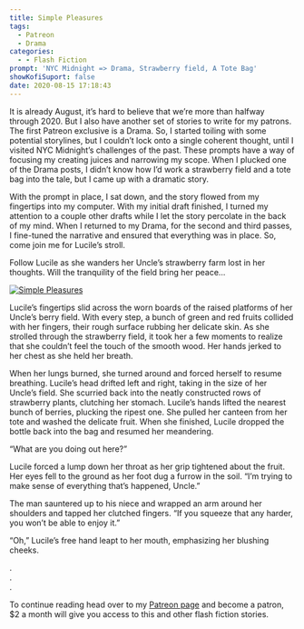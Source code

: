 ```yaml
---
title: Simple Pleasures
tags:
  - Patreon
  - Drama
categories:
  - - Flash Fiction
prompt: 'NYC Midnight => Drama, Strawberry field, A Tote Bag'
showKofiSuport: false
date: 2020-08-15 17:18:43
---
```


It is already August, it’s hard to believe that we’re more than halfway through 2020. But I also have another set of stories to write for my patrons. The first Patreon exclusive is a Drama. So, I started toiling with some potential storylines, but I couldn’t lock onto a single coherent thought, until I visited NYC Midnight’s challenges of the past. These prompts have a way of focusing my creating juices and narrowing my scope. When I plucked one of the Drama posts, I didn’t know how I’d work a strawberry field and a tote bag into the tale, but I came up with a dramatic story.<!-- more -->

With the prompt in place, I sat down, and the story flowed from my fingertips into my computer. With my initial draft finished, I turned my attention to a couple other drafts while I let the story percolate in the back of my mind. When I returned to my Drama, for the second and third passes, I fine-tuned the narrative and ensured that everything was in place. So, come join me for Lucile’s stroll.

Follow Lucile as she wanders her Uncle’s strawberry farm lost in her thoughts. Will the tranquility of the field bring her peace…

<div class="center">

[![Simple Pleasures](/images/patreon-flash-fiction/2020/simple-pleasures.png "Simple Pleasures")](https://www.patreon.com/posts/40484134)

</div>

Lucile’s fingertips slid across the worn boards of the raised platforms of her Uncle’s berry field. With every step, a bunch of green and red fruits collided with her fingers, their rough surface rubbing her delicate skin. As she strolled through the strawberry field, it took her a few moments to realize that she couldn’t feel the touch of the smooth wood. Her hands jerked to her chest as she held her breath. 

When her lungs burned, she turned around and forced herself to resume breathing. Lucile’s head drifted left and right, taking in the size of her Uncle’s field. She scurried back into the neatly constructed rows of strawberry plants, clutching her stomach. Lucile’s hands lifted the nearest bunch of berries, plucking the ripest one. She pulled her canteen from her tote and washed the delicate fruit. When she finished, Lucile dropped the bottle back into the bag and resumed her meandering.

“What are you doing out here?”

Lucile forced a lump down her throat as her grip tightened about the fruit. Her eyes fell to the ground as her foot dug a furrow in the soil. “I’m trying to make sense of everything that’s happened, Uncle.”

The man sauntered up to his niece and wrapped an arm around her shoulders and tapped her clutched fingers. “If you squeeze that any harder, you won’t be able to enjoy it.”

“Oh,” Lucile’s free hand leapt to her mouth, emphasizing her blushing cheeks.

<div class="center story-ellipses">

.</br>
.</br>
.</br>

</div>

<div>

To continue reading head over to my [Patreon page](https://www.patreon.com/posts/40484134) and become a patron, $2 a month will give you access to this and other flash fiction stories.

</div>